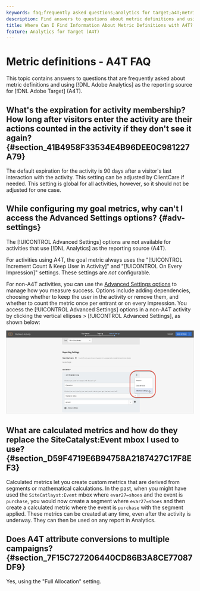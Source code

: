 ```yaml
---
keywords: faq;frequently asked questions;analytics for target;a4T;metric;metric definitions
description: Find answers to questions about metric definitions and using Analytics for Target (A4T). A4T lets you use Analytics reporting with Adobe Target activities.
title: Where Can I Find Information About Metric Definitions with A4T?
feature: Analytics for Target (A4T)
---
```


# Metric definitions - A4T FAQ

This topic contains answers to questions that are frequently asked about metric definitions and using [!DNL Adobe Analytics] as the reporting source for [!DNL Adobe Target] (A4T).

## What's the expiration for activity membership? How long after visitors enter the activity are their actions counted in the activity if they don't see it again? {#section_41B4958F33534E4B96DEE0C981227A79}

The default expiration for the activity is 90 days after a visitor's last interaction with the activity. This setting can be adjusted by ClientCare if needed. This setting is global for all activities, however, so it should not be adjusted for one case.

## While configuring my goal metrics, why can't I access the Advanced Settings options? {#adv-settings}

The [!UICONTROL Advanced Settings] options are not available for activities that use [!DNL Analytics] as the reporting source (A4T).

For activities using A4T, the goal metric always uses the "[!UICONTROL Increment Count & Keep User in Activity]" and "[!UICONTROL On Every Impression]" settings. These settings are *not* configurable.

For non-A4T activities, you can use the [Advanced Settings options](/help/c-activities/r-success-metrics/success-metrics.md#section_7CE95A2FA8F5438E936C365A6D43BC5B) to manage how you measure success. Options include adding dependencies, choosing whether to keep the user in the activity or remove them, and whether to count the metric once per entrant or on every impression. You access the [!UICONTROL Advanced Settings] options in a non-A4T activity by clicking the vertical ellipses > [!UICONTROL Advanced Settings], as shown below:

![Advanced Settings](/help/c-activities/r-success-metrics/assets/advanced-settings.png)

## What are calculated metrics and how do they replace the SiteCatalyst:Event mbox I used to use? {#section_D59F4719E6B94758A2187427C17F8EF3}

Calculated metrics let you create custom metrics that are derived from segments or mathematical calculations. In the past, when you might have used the `SiteCatlayst:Event` mbox where `evar27=shoes` and the event is `purchase`, you would now create a segment where `evar27=shoes` and then create a calculated metric where the event is `purchase` with the segment applied. These metrics can be created at any time, even after the activity is underway. They can then be used on any report in Analytics.

## Does A4T attribute conversions to multiple campaigns? {#section_7F15C727206440CD86B3A8CE77087DF9}

Yes, using the "Full Allocation" setting. 
